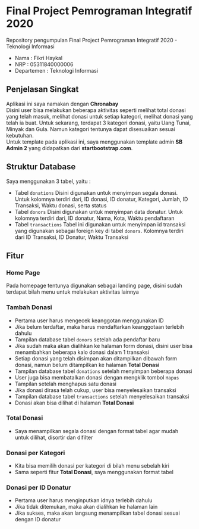 # Final Project Pemrograman Integratif 2020
Repository pengumpulan Final Project Pemrograman Integratif 2020 - Teknologi Informasi
- Nama : Fikri Haykal
- NRP : 05311840000006
- Departemen : Teknologi Informasi

## Penjelasan Singkat
Aplikasi ini saya namakan dengan <b>Chronabay</b><br />
Disini user bisa melakukan beberapa aktivitas seperti melihat total donasi yang telah masuk, melihat donasi untuk setiap kategori, melihat donasi yang telah ia buat. Untuk sekarang, terdapat 3 kategori donasi, yaitu Uang Tunai, Minyak dan Gula. Namun kategori tentunya dapat disesuaikan sesuai kebutuhan.<br />
Untuk template pada aplikasi ini, saya menggunakan template admin <b>SB Admin 2</b> yang didapatkan dari <b>startbootstrap.com</b>.

## Struktur Database
Saya menggunakan 3 tabel, yaitu :
- Tabel `donations`
  Disini digunakan untuk menyimpan segala donasi. Untuk kolomnya terdiri dari, ID donasi, ID donatur, Kategori, Jumlah, ID Transaksi, Waktu donasi, serta status
- Tabel `donors`
  Disini digunakan untuk menyimpan data donatur. Untuk kolomnya terdiri dari, ID donatur, Nama, Kota, Waktu pendaftaran
- Tabel `transactions`
  Tabel ini digunakan untuk menyimpan id transaksi yang digunakan sebagai foreign key di tabel `donors`. Kolomnya terdiri dari ID Transaksi, ID Donatur, Waktu Transaksi

## Fitur
### Home Page
Pada homepage tentunya digunakan sebagai landing page, disini sudah terdapat bilah menu untuk melakukan aktivitas lainnya

### Tambah Donasi
- Pertama user harus mengecek keanggotan menggunakan ID
- Jika belum terdaftar, maka harus mendaftarkan keanggotaan terlebih dahulu
- Tampilan database tabel `donors` setelah ada pendaftar baru
- Jika sudah maka akan dialihkan ke halaman form donasi, disini user bisa menambahkan beberapa kalo donasi dalam 1 transaksi
- Setiap donasi yang telah disimpan akan ditampilkan dibawah form donasi, namun belum ditampilkan ke halaman <b>Total Donasi</b>
- Tampilan database tabel `donations` setelah menyimpan beberapa donasi
- User juga bisa membatalkan donasi dengan mengklik tombol `Hapus`
- Tampilan setelah menghapus satu donasi
- Jika donasi dirasa telah cukup, user bisa menyelesaikan transaksi
- Tampilan database tabel `transactions` setelah menyelesaikan transaksi
- Donasi akan bisa dilihat di halaman <b>Total Donasi</b>

### Total Donasi
- Saya menampilkan segala donasi dengan format tabel agar mudah untuk dilihat, disortir dan difilter

### Donasi per Kategori
- Kita bisa memilih donasi per kategori di bilah menu sebelah kiri
- Sama seperti fitur <b>Total Donasi</b>, saya menggunakan format tabel

### Donasi per ID Donatur
- Pertama user harus menginputkan idnya terlebih dahulu
- Jika tidak ditemukan, maka akan dialihkan ke halaman lain
- Jika sukses, maka akan langsung menampilkan tabel donasi sesuai dengan ID donatur
